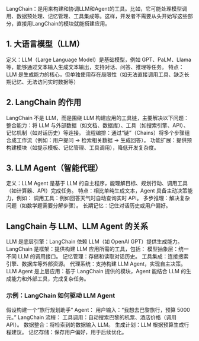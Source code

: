LangChain：是用来构建和协调LLM和Agent的工具。比如，它可能处理模型调用、数据预处理、记忆管理、工具集成等。这样，开发者不需要从头开始写这些部分，直接用LangChain的模块就能搭建应用。
## 1. 大语言模型（LLM）
定义：LLM（Large Language Model）是基础模型，例如 GPT、PaLM、Llama 等，能够通过文本输入生成文本输出，支持对话、问答、推理等任务。
特点：LLM 是生成能力的核心，但单独使用存在局限性（如无法直接调用工具、缺乏长期记忆、无法访问实时数据等）
## 2. LangChain 的作用
LangChain 不是 LLM，而是围绕 LLM 构建应用的工具链，主要解决以下问题：
整合能力：将 LLM 与外部数据（如文档、数据库）、工具（如搜索引擎、API）、记忆机制（如对话历史）等连接。
流程编排：通过“链”（Chains）将多个步骤组合成工作流（例如：用户提问 → 检索相关数据 → 生成回答）。
功能扩展：提供预构建模块（如提示模板、记忆管理、工具调用），降低开发复杂度。
## 3. LLM Agent（智能代理）
定义：LLM Agent 是基于 LLM 的自主程序，能理解目标、规划行动、调用工具（如计算器、API）完成任务。
特点：相比单纯生成文本，Agent 具备主动决策能力，例如：
调用工具：例如回答天气时自动查询实时 API。
多步推理：解决复杂问题（如数学题需要分解步骤）。
长期记忆：记住对话历史或用户偏好。
## LangChain 与 LLM、LLM Agent 的关系
LLM 是底层引擎：LangChain 依赖 LLM（如 OpenAI GPT）提供生成能力。
LangChain 是框架：提供构建 LLM 应用所需的工具，包括：
模型抽象层：统一不同 LLM 的调用接口。
记忆管理：存储和读取对话历史。
工具集成：连接搜索引擎、数据库等外部资源。
代理系统：支持构建 LLM Agent，实现自主决策。
LLM Agent 是上层应用：基于 LangChain 提供的模块，Agent 能结合 LLM 的生成能力和外部工具，完成复杂任务。
### 示例：LangChain 如何驱动 LLM Agent
假设构建一个“旅行规划助手” Agent：
用户输入：“我想去巴黎旅行，预算 5000 元。”
LangChain 流程：
工具调用：自动搜索巴黎的机票、酒店价格（调用 API）。
数据整合：将检索到的数据输入 LLM。
生成计划：LLM 根据预算生成行程建议。
记忆存储：保存用户偏好，用于后续优化。
